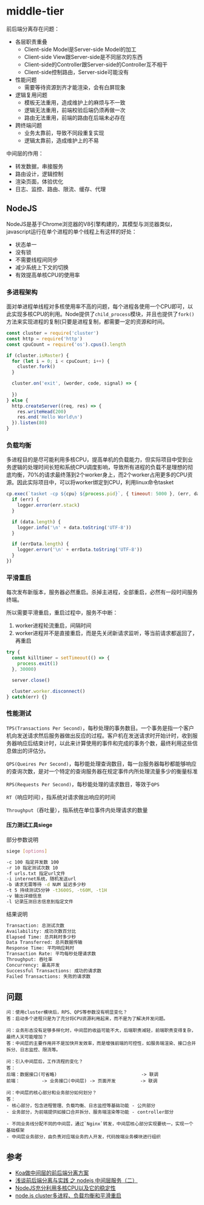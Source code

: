 # middle-tier

前后端分离存在问题：
- 各层职责重叠
  - Client-side Model是Server-side Model的加工
  - Client-side View跟Server-side是不同层次的东西
  - Client-side的Controller跟Server-side的Controller互不相干
  - Client-side控制路由，Server-side可能没有
- 性能问题
  - 需要等待资源到齐才能渲染，会有白屏现象
- 逻辑复用问题
  - 模板无法重用，造成维护上的麻烦与不一致
  - 逻辑无法重用，前端校验后端仍须再做一次
  - 路由无法重用，前端的路由在后端未必存在
- 跨终端问题
  - 业务太靠前，导致不同段重复实现
  - 逻辑太靠前，造成维护上的不易

中间层的作用：
- 转发数据，串接服务
- 路由设计，逻辑控制
- 渲染页面，体验优化
- 日志、监控、路由、限流、缓存、代理

## NodeJS
NodeJS是基于Chrome浏览器的V8引擎构建的，其模型与浏览器类似，javascript运行在单个进程的单个线程上有这样的好处：
- 状态单一
- 没有锁
- 不需要线程间同步
- 减少系统上下文的切换
- 有效提高单核CPU的使用率

### 多进程架构
面对单进程单线程对多核使用率不高的问题，每个进程各使用一个CPU即可，以此实现多核CPU的利用。Node提供了`child_process`模块，并且也提供了`fork()`方法来实现进程的复制(只要是进程复制，都需要一定的资源和时间。
```javascript
const cluster = require('cluster')
const http = require('http')
const cpuCount = require('os').cpus().length

if (cluster.isMaster) {
  for (let i = 0; i < cpuCount; i++) {
    cluster.fork()
  }

  cluster.on('exit', (worder, code, signal) => {
    
  })
} else {
  http.createServer((req, res) => {
    res.writeHead(200)
    res.end('Hello World\n')
  }).listen(80)
}
```

### 负载均衡
多进程目的是尽可能利用多核CPU，提高单机的负载能力，但实际项目中受到业务逻辑的处理时间长短和系统CPU调度影响，导致所有进程的负载不是理想的彻底均衡，70%的请求最终落到2个worker身上，而2个worker占用更多的CPU资源。因此实际项目中，可以将worker绑定到CPU，利用linux命令tasket
```javascript
cp.exec(`tasket -cp ${cpu} ${process.pid}`, { timeout: 5000 }, (err, data, errData) => {
  if (err) {
    logger.error(err.stack)
  }

  if (data.length) {
    logger.info('\n' + data.toString('UTF-8'))
  }

  if (errData.length) {
    logger.error('\n' + errData.toString('UTF-8'))
  }
})
```

### 平滑重启
每次发布新版本，服务器必然重启。杀掉主进程，全部重启，必然有一段时间服务终端。

所以需要平滑重启，重启过程中，服务不中断：
1. worker进程轮流重启，间隔时间
2. worker进程并不是直接重启，而是先关闭新请求监听，等当前请求都返回了，再重启
```javascript
try {
  const killtimer = setTimeout(() => {
    process.exit(1)
  }, 30000)

  server.close()

  cluster.worker.disconnect()
} catch(err) {}
```

### 性能测试

`TPS(Transactions Per Second)`，每秒处理的事务数目。一个事务是指一个客户机向发送请求然后服务器做出反应的过程。客户机在发送请求时开始计时，收到服务器响应后结束计时，以此来计算使用的事件和完成的事务个数，最终利用这些信息做出的评估分。

`QPS(Queires Per Second)`，每秒能处理查询数目，每一台服务器每秒都能够响应的查询次数，是对一个特定的查询服务器在规定事件内所处理流量多少的衡量标准

`RPS(Requests Per Second)`，每秒能处理的请求数目，等效于`QPS`

`RT`（响应时间），指系统对请求做出响应的时间

`Throughput`（吞吐量），指系统在单位事件内处理请求的数量

#### 压力测试工具siege

部分参数说明
```bash
siege [options]

-c 100 指定并发数 100
-r 10 指定测试次数 10
-f urls.txt 指定url文件
-i internet系统，随机发送url
-b 请求无需等待 -d NUM 延迟多少秒
-t 5 持续测试5分钟 -t3600S, -t60M, -t1H
-v 输出详细信息
-l 记录压测日志信息到指定文件
```

结果说明
```bash
Transaction: 总测试次数
Availability: 成功次数百分比
Elapsed Time: 总共耗时多少秒
Data Transferred: 总共数据传输
Response Time: 平均响应耗时
Transaction Rate: 平均每秒处理请求数
Throughput: 吞吐率
Concurrency: 最高并发
Successful Transactions: 成功的请求数
Failed Transactions: 失败的请求数
```

## 问题

```
问：使用cluster模块后，RPS、QPS等参数没有明显变化？
答：启动多个进程只是为了充分将CPU资源利用起来，而不是为了解决并发问题。
```

```
问：业务形态没有足够多样化时，中间层的收益可能不大，后端职责减轻，前端职责变得复杂，最终人天可能增加？
答：中间层的主要作用并不是加快开发效率，而是增强前端的可控性，如服务端渲染、接口合并拆分、日志监控、限流等。
```

```
问：引入中间层后，工作流程的变化？
答：
后端：数据接口(可省略)                               -> 联调
前端：        -> 业务接口(中间层) -> 页面开发         -> 联调
```

```
问：中间层的核心部分和业务部分如何划分？
答：
- 核心部分，包含进程管理、负载均衡、日志监控等基础功能 - 公共部分
- 业务部分，为前端提供如接口合并拆分、服务端渲染等功能 - controller部分

- 不同业务线分配不同的中间层，通过`Nginx`转发，中间层核心部分实现要统一，实现一个基础框架
- 中间层业务部分，由负责对应端业务的人开发，代码按端业务模块进行组织
```

## 参考
- [Koa做中间层的前后端分离方案](https://zhuanlan.zhihu.com/p/43192224)
- [浅谈前后端分离与实践 之 nodejs 中间层服务（二）](https://zhuanlan.zhihu.com/p/30384677)
- [NodeJS充分利用多核CPU以及它的稳定性](https://segmentfault.com/a/1190000007343993)
- [node.js cluster多进程、负载均衡和平滑重启](https://www.cnblogs.com/kenkofox/p/5431643.html)